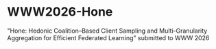 # WWW2026-Hone
"Hone: Hedonic Coalition–Based Client Sampling and Multi-Granularity Aggregation for Efficient Federated Learning" submitted to WWW 2026
